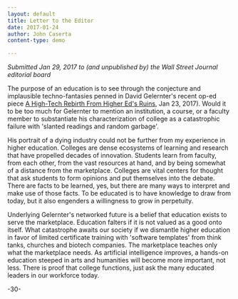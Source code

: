 ```yaml
---
layout: default
title: Letter to the Editor
date: 2017-01-24
author: John Caserta
content-type: demo

---
```

<em>Submitted Jan 29, 2017 to (and unpublished by) the Wall Street Journal editorial board</em>

The purpose of an education is to see through the conjecture and implausible techno-fantasies penned in David Gelernter's recent op-ed piece [A High-Tech Rebirth From Higher Ed's Ruins](https://www.wsj.com/articles/a-high-tech-rebirth-from-higher-eds-ruins-1485123354?mg=id-wsj), Jan 23, 2017). Would it to be too much for Gelernter to mention an institution, a course, or a faculty member to substantiate his characterization of college as a catastrophic failure with 'slanted readings and random garbage'.

His portrait of a dying industry could not be further from my experience in higher education. Colleges are dense ecosystems of learning and research that have propelled decades of innovation. Students learn from faculty, from each other, from the vast resources at hand, and by being somewhat of a distance from the marketplace. Colleges are vital centers for thought that ask students to form opinions and put themselves into the debate. There are facts to be learned, yes, but there are many ways to interpret and make use of those facts. To be educated is to have knowledge to draw from today, but it also engenders a willingness to grow in perpetuity.

Underlying Gelernter's networked future is a belief that education exists to serve the marketplace. Education falters if it is not valued as a good onto itself. What catastrophe awaits our society if we dismantle higher education in favor of limited certificate training with 'software templates' from think tanks, churches and biotech companies. The marketplace teaches only what the marketplace needs. As artificial intelligence improves, a hands-on education steeped in arts and humanities will become more important, not less. There is proof that college functions, just ask the many educated leaders in our workforce today.

-30-
